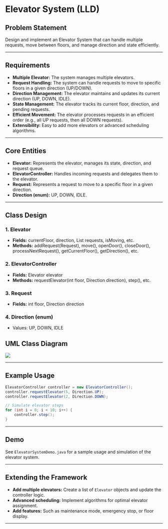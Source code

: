 # Elevator System (LLD)

## Problem Statement

Design and implement an Elevator System that can handle multiple requests, move between floors, and manage direction and state efficiently.

---

## Requirements

- **Multiple Elevator:** The system manages multiple elevators.
- **Request Handling:** The system can handle requests to move to specific floors in a given direction (UP/DOWN).
- **Direction Management:** The elevator maintains and updates its current direction (UP, DOWN, IDLE).
- **State Management:** The elevator tracks its current floor, direction, and pending requests.
- **Efficient Movement:** The elevator processes requests in an efficient order (e.g., all UP requests, then all DOWN requests).
- **Extensibility:** Easy to add more elevators or advanced scheduling algorithms.

---

## Core Entities

- **Elevator:** Represents the elevator, manages its state, direction, and request queue.
- **ElevatorController:** Handles incoming requests and delegates them to the elevator.
- **Request:** Represents a request to move to a specific floor in a given direction.
- **Direction (enum):** UP, DOWN, IDLE.

---

## Class Design

### 1. Elevator
- **Fields:** currentFloor, direction, List<Request> requests, isMoving, etc.
- **Methods:** addRequest(Request), move(), openDoor(), closeDoor(), processNextRequest(), getCurrentFloor(), getDirection(), etc.

### 2. ElevatorController
- **Fields:** Elevator elevator
- **Methods:** requestElevator(int floor, Direction direction), step(), etc.

### 3. Request
- **Fields:** int floor, Direction direction

### 4. Direction (enum)
- Values: UP, DOWN, IDLE

## UML Class Diagram

![](../../../../uml-diagrams/class-diagrams/elevatorsystem-class-diagram.png)

---

## Example Usage

```java
ElevatorController controller = new ElevatorController();
controller.requestElevator(5, Direction.UP);
controller.requestElevator(2, Direction.DOWN);

// Simulate elevator steps
for (int i = 0; i < 10; i++) {
    controller.step();
}
```

---

## Demo

See `ElevatorSystemDemo.java` for a sample usage and simulation of the elevator system.

---

## Extending the Framework

- **Add multiple elevators:** Create a list of `Elevator` objects and update the controller logic.
- **Advanced scheduling:** Implement algorithms for optimal elevator assignment.
- **Add features:** Such as maintenance mode, emergency stop, or floor display.

---
